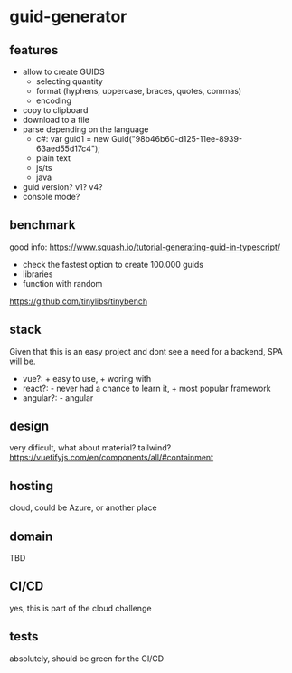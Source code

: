 # guid-generator

## features
- allow to create GUIDS
  - selecting quantity
  - format (hyphens, uppercase, braces, quotes, commas)
  - encoding
- copy to clipboard
- download to a file
- parse depending on the language
  - c#: var guid1 = new Guid("98b46b60-d125-11ee-8939-63aed55d17c4");
  - plain text
  - js/ts
  - java
- guid version? v1? v4?
- console mode?

## benchmark 
good info: https://www.squash.io/tutorial-generating-guid-in-typescript/
- check the fastest option to create 100.000 guids
- libraries
- function with random

https://github.com/tinylibs/tinybench

## stack
Given that this is an easy project and dont see a need for a backend, SPA will be.
- vue?: + easy to use, + woring with
- react?: - never had a chance to learn it, + most popular framework
- angular?: - angular

## design
very dificult, what about material? tailwind?
https://vuetifyjs.com/en/components/all/#containment

## hosting
cloud, could be Azure, or another place

## domain
TBD

## CI/CD
yes, this is part of the cloud challenge

## tests
absolutely, should be green for the CI/CD



